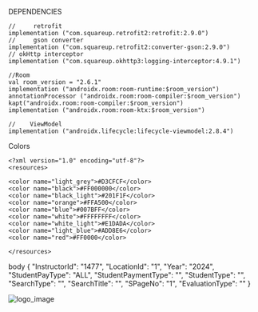 DEPENDENCIES

    //     retrofit
    implementation ("com.squareup.retrofit2:retrofit:2.9.0")
    //     gson converter
    implementation ("com.squareup.retrofit2:converter-gson:2.9.0")
    // okHttp interceptor
    implementation ("com.squareup.okhttp3:logging-interceptor:4.9.1")

    //Room
    val room_version = "2.6.1"
    implementation ("androidx.room:room-runtime:$room_version")
    annotationProcessor ("androidx.room:room-compiler:$room_version")
    kapt("androidx.room:room-compiler:$room_version")
    implementation ("androidx.room:room-ktx:$room_version")

    //    ViewModel
    implementation ("androidx.lifecycle:lifecycle-viewmodel:2.8.4")

Colors

    <?xml version="1.0" encoding="utf-8"?>
    <resources>

    <color name="light_grey">#D3CFCF</color>
    <color name="black">#FF000000</color>
    <color name="black_light">#201F1F</color>
    <color name="orange">#FFA500</color>
    <color name="blue">#007BFF</color>
    <color name="white">#FFFFFFFF</color>
    <color name="white_light">#E1DADA</color>
    <color name="light_blue">#ADD8E6</color>
    <color name="red">#FF0000</color>

    </resources>


body
    {
  "InstructorId": "1477",
  "LocationId": "1",
  "Year": "2024",
  "StudentPayType": "ALL",
  "StudentPaymentType": "",
  "StudentType": "",
  "SearchType": "",
  "SearchTitle": "",
  "SPageNo": "1",
  "EvaluationType": ""
    }



![logo_image](https://github.com/user-attachments/assets/cff41f99-0e56-4cf3-8d16-6b823c3a7d69)

